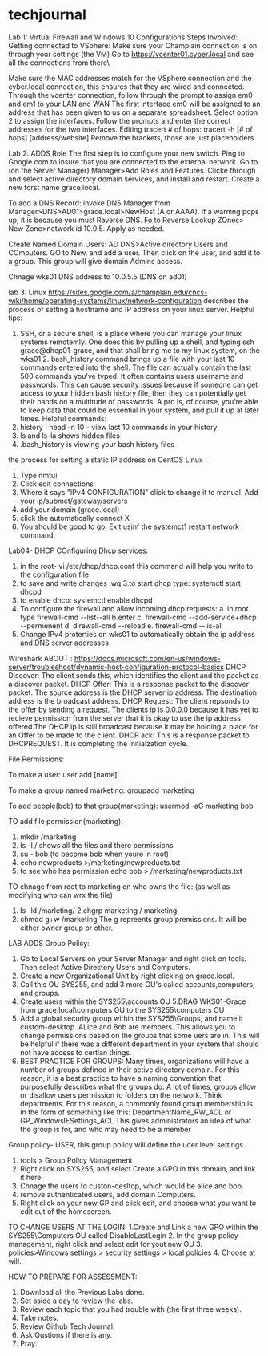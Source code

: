 # techjournal
Lab 1: Virtual Firewall and WIndows 10 Configurations
Steps Involved:
Getting connected to VSphere: 
Make sure your Champlain connection is on through your settings (the VM)
Go to https://vcenter01.cyber.local and see all the connections from there\
      
 Make sure the MAC addresses match for the VSphere connection and the cyber.local connection, this ensures that they are wired and connected.
Through the vcenter connection, follow through the prompt to assign em0 and em1 to your LAN and WAN
The first interface em0 will be assigned to an address that has been given to us on a separate spreadsheet. Select option 2 to assign the interfaces. 
Follow the prompts and enter the correct addresses for the two interfaces.
Editing tracert # of hops:
tracert -h [# of hops] [address/website]
Remove the brackets, those are just placeholders


Lab 2: ADDS Role
The first step is to configure your new switch.
Ping to Google.com to insure that you are connected to the external network.
Go to (on the Server Manager) Manager>Add Roles and Features. Clicke through and select active directory domain services, and install and restart. Create a new forst name grace.local.

To add a DNS Record: invoke DNS Manager from Manager>DNS>AD01>grace.local>NewHost (A or AAAA).
If a warning pops up, it is because you must Reverse DNS. Fo to Reverse Lookup ZOnes> New Zone>network id 10.0.5. Apply as needed.

Create Named Domain Users: AD DNS>Active directory Users and COmputers. GO to New, and add a user. Then click on the user, and add it to a group. This group will give domain Admins access. 

Chnage wks01 DNS address to 10.0.5.5 (DNS on ad01)

lab 3: Linux
https://sites.google.com/a/champlain.edu/cncs-wiki/home/operating-systems/linux/network-configuration describes the process of setting a hostname and IP address on your linux server. 
Helpful tips:
1. SSH, or a secure shell, is a place where you can manage your linux systems remotemly. One does this by pulling up a shell, and typing ssh grace@dhcp01-grace, and that shall bring me to my linux system, on the wks01
2..bash_history command brings up a file with your last 10 commands entered into the shell. The file can actually contain the last 500 commands you’ve typed. It often contains users username and passwords. This can cause security issues because if someone can get access to your hidden bash history file, then they can potentially get their hands on a multitude of passwords. A pro is, of course, you’re able to keep data that could be essential in your system, and pull it up at later times. 
Helpful commands:
1. history | head -n 10 - view last 10 commands in your history
2. ls and ls-la shows hidden files
3. .bash_history is viewing your bash history files


the process for setting a static IP address on CentOS Linux :
1. Type nmtui
2. Click edit connections
3. Where it says "IPv4 CONFIGURATION" click to change it to manual. Add your ip/submet/gateway/servers
4. add your domain (grace.local)
5. click the automatically connect X
6. You should be good to go. Exit usinf the systemct1 restart network command. 

Lab04- DHCP
COnfiguring Dhcp services:
1. in the root- vi /etc/dhcp/dhcp.conf this command will help you write to the configuration file
2. to save and write changes :wq
3.to start dhcp type: systemctl start dhcpd
4. to enable dhcp: systemctl enable dhcpd
5. To configure the firewall and allow incoming dhcp requests:
      a. in root type firewall-cmd --list--all
      b.enter
      c. firewall-cmd --add-service+dhcp --permenent
      d. direwall-cmd --reload
      e. firewall-cmd --lis-all
6. Change IPv4 proterties on wks01 to automatically obtain the ip address and DNS server addresses

Wireshark ABOUT : https://docs.microsoft.com/en-us/windows-server/troubleshoot/dynamic-host-configuration-protocol-basics
DHCP Discover: The client sends this, which identifies the client and the packet as a discover packet.
DHCP Offer: This is a response packet to the discover packet. The source address is the DHCP server ip address. The destination address is the broadcast address.
DHCP Request: The client repsonds to the offer by sending a request. The clients ip is 0.0.0.0 because it has yet to recieve permission from the server that it is okay to use the ip address offered.The DHCP ip is still broadcast because it may be holding a place for an Offer to be made to the client.
DHCP ack: This is a response packet to DHCPREQUEST. It is completing the initialzation cycle. 

File Permissions:

To make a user: user add [name]

To make a group named marketing: groupadd marketing

To add people(bob) to that group(marketing): usermod -aG marketing bob

TO add file permission(marketing):

1. mkdir /marketing
2. ls -l / shows all the files and there permissions
3. su - bob (to become bob when youre in root)
4. echo newproducts >/marketing/newproducts.txt
5. to see who has permission echo bob > /marketing/newproducts.txt

TO chnage from root to marketing on who owns the file: (as well as modifying who can wrx the file)

1. ls -ld /marleting/
2.chgrp marketing / marketing
3. chmod g+w /marketing
The g repreents group premissions. It will be either owner group or other.

LAB ADDS Group Policy:

1. Go to Local Servers on your Server Manager and right click on tools. Then select Active Directory Users and Computers.
2. Create a new Organizational Unit by right clicking on grace.local.
3. Call this OU SYS255, and add 3 more OU's called accounts,computers, and groups.
4. Create users within the SYS255\accounts OU
5.DRAG WKS01-Grace from grace.local\computers OU to the SYS255\computers OU
6. Add a global security group within the SYS255\Groups, and name it custom-desktop. ALice and Bob are members. This allows you to change permissions based on the groups that some uers are in. This will be helpful if there was a different department in your system that should not have access to certian things.
7. BEST PRACTICE FOR GROUPS: Many times, organizations will have a number of groups defined in their active directory domain. For this reason, it is a best practice to have a naming convention that purposefully describes what the groups do. A lot of times, groups allow or disallow users permission to folders on the network. Think departments. For this reason, a commonly found group membership is in the form of something like this:
DepartmentName_RW_ACL or GP_WindowsIESettings_ACL
This gives administrators an idea of what the group is for, and who may need to be a member

Group policy- USER, this group policy will define the uder level settings.
1. tools > Group Policy Management
2. Right click on SYS255, and select Create a GPO in this domain, and link it here.
3. Chnage the users to custon-desltop, which would be alice and bob.
4. remove authenticated users, add domain Computers. 
5. RIght click on your new GP and click edit, and choose what you want to edit out of the homescreen.

TO CHANGE USERS AT THE LOGIN:
1.Create and Link a new GPO within the SYS255\Computers OU called DisableLastLogin
2. In the group policy management, right click and select edit for yout new OU 
3. policies>Windows settings > security settings > local policies
4. Choose at will. 

HOW TO PREPARE FOR ASSESSMENT:
1. Download all the Previous Labs done.
2. Set aside a  day to review the labs.
3. Review each topic that you had trouble with (the first three weeks). 
4. Take notes.
5. Review Github Tech Journal.
6. Ask Qustions if there is any. 
7. Pray. 



